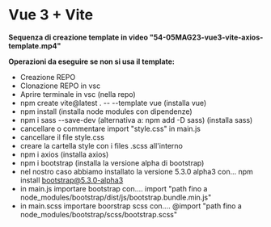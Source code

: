 # Vue 3 + Vite

**Sequenza di creazione template in video "54-05MAG23-vue3-vite-axios-template.mp4"**

**Operazioni da eseguire se non si usa il template:**

- Creazione REPO
- Clonazione REPO in vsc
- Aprire terminale in vsc (nella repo)
- npm create vite@latest . -- --template vue (installa vue)
- npm install (installa node modules con dipendenze)
- npm i sass --save-dev (alternativa a: npm add -D sass) (installa sass)
- cancellare o commentare import "style.css" in main.js
- cancellare il file style.css
- creare la cartella style con i files .scss all'interno
- npm i axios (installa axios)
- npm i bootstrap (installa la versione alpha di bootstrap)
- nel nostro caso abbiamo installato la versione 5.3.0 alpha3 con...  npm install bootstrap@5.3.0-alpha3
- in main.js importare bootstrap con.... import "path fino a node_modules/bootstrap/dist/js/bootstrap.bundle.min.js"
- in main.scss importare boorstrap scss con.... @import "path fino a node_modules/bootstrap/scss/bootstrap.scss"